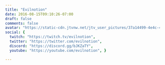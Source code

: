 ```yaml
---
title: "Evilnotion"
date: 2016-08-15T09:10:26-07:00
draft: false
comments: false
avatar: "https://static-cdn.jtvnw.net/jtv_user_pictures/37a14499-4e4c-48da-b1e1-ab0a05d2f967-profile_image-70x70.png"
social: {
  twitch: "https://twitch.tv/evilnotion", 
  twitter: "https://twitter.com/evilnotion", 
  discord: "https://discord.gg/bJKZaTY", 
  youtube: "https://youtube.com/evilnotion", }

---
```

